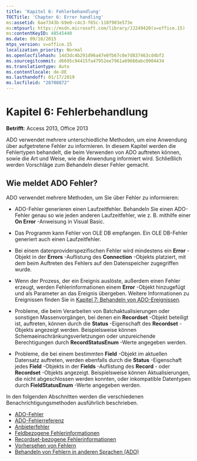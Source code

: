 ```yaml
---
title: 'Kapitel 6: Fehlerbehandlung'
TOCTitle: 'Chapter 6: Error handling'
ms:assetid: 6ae7343b-b9e0-c4c3-f65c-110f903e573e
ms:mtpsurl: https://msdn.microsoft.com/library/JJ249420(v=office.15)
ms:contentKeyID: 48545440
ms.date: 09/18/2015
mtps_version: v=office.15
localization_priority: Normal
ms.openlocfilehash: 14d3dc4b291d96a47e0fb67c0e7d837463cd4bf2
ms.sourcegitcommit: d6695c94415fa47952ee7961a69660abc0904434
ms.translationtype: Auto
ms.contentlocale: de-DE
ms.lasthandoff: 01/17/2019
ms.locfileid: "28708872"
---
```

# <a name="chapter-6-error-handling"></a>Kapitel 6: Fehlerbehandlung

**Betrifft**: Access 2013, Office 2013

ADO verwendet mehrere unterschiedliche Methoden, um eine Anwendung über aufgetretene Fehler zu informieren. In diesem Kapitel werden die Fehlertypen behandelt, die beim Verwenden von ADO auftreten können, sowie die Art und Weise, wie die Anwendung informiert wird. Schließlich werden Vorschläge zum Behandeln dieser Fehler gemacht.

## <a name="how-does-ado-report-errors"></a>Wie meldet ADO Fehler?

ADO verwendet mehrere Methoden, um Sie über Fehler zu informieren:

- ADO-Fehler generieren einen Laufzeitfehler. Behandeln Sie einen ADO-Fehler genau so wie jeden anderen Laufzeitfehler, wie z. B. mithilfe einer **On Error** -Anweisung in Visual Basic.

- Das Programm kann Fehler von OLE DB empfangen. Ein OLE DB-Fehler generiert auch einen Laufzeitfehler.

- Bei einem datenproviderspezifischen Fehler wird mindestens ein **Error** -Objekt in der **Errors** -Auflistung des **Connection** -Objekts platziert, mit dem beim Auftreten des Fehlers auf den Datenspeicher zugegriffen wurde.

- Wenn der Prozess, der ein Ereignis auslöste, außerdem einen Fehler erzeugt, werden Fehlerinformationen einem **Error** -Objekt hinzugefügt und als Parameter an das Ereignis übergeben. Weitere Informationen zu Ereignissen finden Sie in [Kapitel 7: Behandeln von ADO-Ereignissen](chapter-7-handling-ado-events.md).

- Probleme, die beim Verarbeiten von Batchaktualisierungen oder sonstigen Massenvorgängen, bei denen ein **Recordset** -Objekt beteiligt ist, auftreten, können durch die **Status** -Eigenschaft des **Recordset** -Objekts angezeigt werden. Beispielsweise können Schemaeinschränkungsverletzungen oder unzureichende Berechtigungen durch **RecordStatusEnum** -Werte angegeben werden.

- Probleme, die bei einem bestimmten **Field** -Objekt im aktuellen Datensatz auftreten, werden ebenfalls durch die **Status** -Eigenschaft jedes **Field** -Objekts in der **Fields** -Auflistung des **Record** - oder **Recordset** -Objekts angezeigt. Beispielsweise können Aktualisierungen, die nicht abgeschlossen werden konnten, oder inkompatible Datentypen durch **FieldStatusEnum** -Werte angegeben werden.

In den folgenden Abschnitten werden die verschiedenen Benachrichtigungsmethoden ausführlich beschrieben.

- [ADO-Fehler](ado-errors.md)
- [ADO-Fehlerreferenz](ado-error-reference.md)
- [Anbieterfehler](provider-errors.md)
- [Feldbezogene Fehlerinformationen](field-related-error-information.md)
- [Recordset-bezogene Fehlerinformationen](recordset-related-error-information.md)
- [Vorhersehen von Fehlern](anticipating-errors.md)
- [Behandeln von Fehlern in anderen Sprachen (ADO)](handling-errors-in-other-languages.md)

